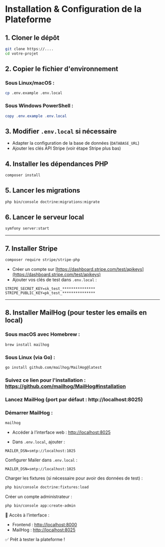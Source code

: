 # Installation & Configuration de la Plateforme

## 1. Cloner le dépôt

```bash
git clone https://....
cd votre-projet
````

## 2. Copier le fichier d'environnement

### Sous Linux/macOS :

```bash
cp .env.example .env.local
```

### Sous Windows PowerShell :

```powershell
copy .env.example .env.local
```

## 3. Modifier `.env.local` si nécessaire

* Adapter la configuration de la base de données (`DATABASE_URL`)
* Ajouter les clés API Stripe (voir étape Stripe plus bas)

## 4. Installer les dépendances PHP

```bash
composer install
```

## 5. Lancer les migrations

```bash
php bin/console doctrine:migrations:migrate
```

## 6. Lancer le serveur local

```bash
symfony server:start
```

---

## 7. Installer Stripe

```bash
composer require stripe/stripe-php
```

* Créer un compte sur [https://dashboard.stripe.com/test/apikeys](https://dashboard.stripe.com/test/apikeys)
* Ajouter vos clés de test dans `.env.local` :

```
STRIPE_SECRET_KEY=sk_test_***************
STRIPE_PUBLIC_KEY=pk_test_***************
```

---

## 8. Installer MailHog (pour tester les emails en local)

### Sous macOS avec Homebrew :

```bash
brew install mailhog
```

### Sous Linux (via Go) :

```bash
go install github.com/mailhog/MailHog@latest
```

### Suivez ce lien pour l'installation : https://github.com/mailhog/MailHog#installation

### Lancez MailHog (port par défaut : http://localhost:8025)

### Démarrer MailHog :

```bash
mailhog
```

* Accéder à l’interface web : [http://localhost:8025](http://localhost:8025)

* Dans `.env.local`, ajouter :

```
MAILER_DSN=smtp://localhost:1025
```



Configurer Mailer dans `.env.local` :

```
MAILER_DSN=smtp://localhost:1025
```

Charger les fixtures (si nécessaire pour avoir des données de test) :

```bash
php bin/console doctrine:fixtures:load
```

Créer un compte administrateur :

```bash
php bin/console app:create-admin
```

🧪 Accès à l’interface :

* Frontend : [http://localhost:8000](http://localhost:8000)
* MailHog : [http://localhost:8025](http://localhost:8025)

✅ Prêt à tester la plateforme !


